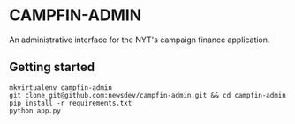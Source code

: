 # CAMPFIN-ADMIN
An administrative interface for the NYT's campaign finance application.

## Getting started
```
mkvirtualenv campfin-admin
git clone git@github.com:newsdev/campfin-admin.git && cd campfin-admin
pip install -r requirements.txt
python app.py
```
